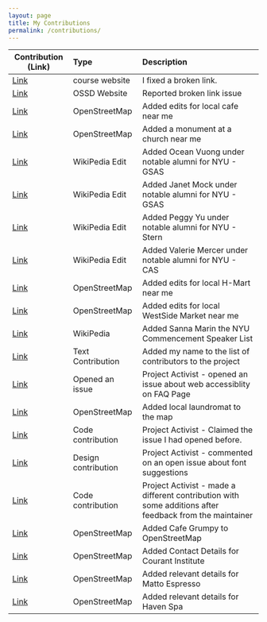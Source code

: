 ```yaml
---
layout: page
title: My Contributions
permalink: /contributions/
---
```


| Contribution (Link)                                                                                                                  | Type                | Description                                                                                             |
| ------------------------------------------------------------------------------------------------------------------------------------ | :------------------ | :------------------------------------------------------------------------------------------------------ |
| [Link](https://github.com/joannakl/ossd/pull/45/commits/2bc23d262c5e69f33cd405d192d27b1f00f17a78)                                    | course website      | I fixed a broken link.                                                                                  |
| [Link](https://github.com/ossd-s23/project-evaluation/issues/3)                                                                      | OSSD Website        | Reported broken link issue                                                                              |
| [Link](https://www.openstreetmap.org/node/2827478159)                                                                                | OpenStreetMap       | Added edits for local cafe near me                                                                      |
| [Link](https://www.openstreetmap.org/node/10713285741)                                                                               | OpenStreetMap       | Added a monument at a church near me                                                                    |
| [Link](https://en.wikipedia.org/w/index.php?title=List_of_NYU_GSAS_people&diff=prev&oldid=1144261974)                                | WikiPedia Edit      | Added Ocean Vuong under notable alumni for NYU - GSAS                                                   |
| [Link](https://en.wikipedia.org/w/index.php?title=List_of_NYU_GSAS_people&diff=prev&oldid=1144264488)                                | WikiPedia Edit      | Added Janet Mock under notable alumni for NYU - GSAS                                                    |
| [Link](https://en.wikipedia.org/w/index.php?title=List_of_NYU_Stern_people&diff=prev&oldid=1144266064)                               | WikiPedia Edit      | Added Peggy Yu under notable alumni for NYU - Stern                                                     |
| [Link](https://en.wikipedia.org/w/index.php?title=New_York_University_College_of_Arts_%26_Science&diff=prev&oldid=1144268700)        | WikiPedia Edit      | Added Valerie Mercer under notable alumni for NYU - CAS                                                 |
| [Link](https://www.openstreetmap.org/changeset/133606033)                                                                            | OpenStreetMap       | Added edits for local H-Mart near me                                                                    |
| [Link](https://www.openstreetmap.org/changeset/133606079)                                                                            | OpenStreetMap       | Added edits for local WestSide Market near me                                                           |
| [Link](https://en.wikipedia.org/w/index.php?title=List_of_New_York_University_honorary_degree_recipients&diff=prev&oldid=1146321334) | WikiPedia           | Added Sanna Marin the NYU Commencement Speaker List                                                     |
| [Link](https://github.com/rufaida99-k/first-contributions/commit/f1be54e09a7b038e770905a685118eaf941fcf97)                           | Text Contribution   | Added my name to the list of contributors to the project                                                |
| [Link](https://github.com/activist-org/activist/issues/91)                                                                           | Opened an issue     | Project Activist - opened an issue about web accessiblity on FAQ Page                                   |
| [Link](https://www.openstreetmap.org/changeset/134327505#map=19/40.80097/-73.96555)                                                  | OpenStreetMap       | Added local laundromat to the map                                                                       |
| [Link](https://github.com/activist-org/activist/pull/92)                                                                             | Code contribution   | Project Activist - Claimed the issue I had opened before.                                               |
| [Link](https://github.com/activist-org/activist/issues/65)                                                                           | Design contribution | Project Activist - commented on an open issue about font suggestions                                    |
| [Link](https://github.com/activist-org/activist/pull/93#issuecomment-1496791538)                                                     | Code contribution   | Project Activist - made a different contribution with some additions after feedback from the maintainer |
| [Link](https://www.openstreetmap.org/changeset/134695044#map=19/40.76145/-74.02232)                                                  | OpenStreetMap       | Added Cafe Grumpy to OpenStreetMap                                                                      |
| [Link](https://www.openstreetmap.org/changeset/135282669)                                                                            | OpenStreetMap       | Added Contact Details for Courant Institute                                                             |
| [Link](https://www.openstreetmap.org/changeset/135282711)                                                                            | OpenStreetMap       | Added relevant details for Matto Espresso                                                               |
| [Link](https://www.openstreetmap.org/changeset/135282758)                                                                            | OpenStreetMap       | Added relevant details for Haven Spa                                                                    |
